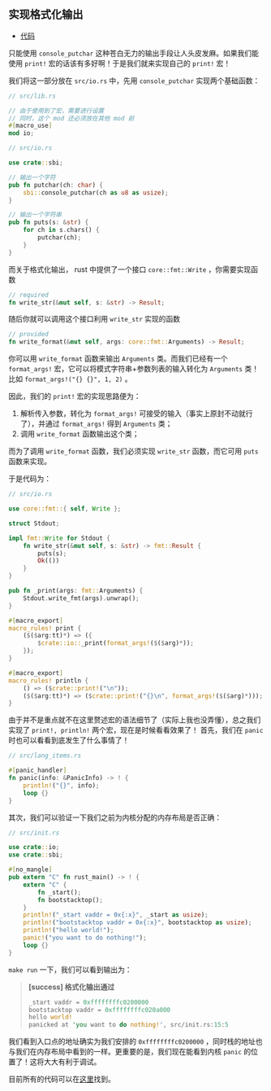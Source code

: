 ## 实现格式化输出

* [代码](https://github.com/rcore-os/rCore_tutorial/tree/8b1cfc9c84490b1a73817adb5bbcbb716453adb7)

只能使用 ``console_putchar`` 这种苍白无力的输出手段让人头皮发麻。如果我们能使用 ``print!`` 宏的话该有多好啊！于是我们就来实现自己的 ``print!`` 宏！

我们将这一部分放在 ``src/io.rs`` 中，先用 ``console_putchar`` 实现两个基础函数：

```rust
// src/lib.rs

// 由于使用到了宏，需要进行设置
// 同时，这个 mod 还必须放在其他 mod 前
#[macro_use]
mod io;

// src/io.rs

use crate::sbi;

// 输出一个字符
pub fn putchar(ch: char) {
    sbi::console_putchar(ch as u8 as usize);
}

// 输出一个字符串
pub fn puts(s: &str) {
    for ch in s.chars() {
        putchar(ch);
    }
}
```

而关于格式化输出， rust 中提供了一个接口 ``core::fmt::Write`` ，你需要实现函数

```rust
// required
fn write_str(&mut self, s: &str) -> Result;
```

随后你就可以调用这个接口利用 ``write_str`` 实现的函数

````rust
// provided
fn write_format(&mut self, args: core::fmt::Arguments) -> Result;
````

你可以用 ``write_format`` 函数来输出 ``Arguments`` 类。而我们已经有一个 ``format_args!`` 宏，它可以将模式字符串+参数列表的输入转化为 ``Arguments`` 类！比如 ``format_args!("{} {}", 1, 2)`` 。

因此，我们的 ``print!`` 宏的实现思路便为：

1. 解析传入参数，转化为 ``format_args!`` 可接受的输入（事实上原封不动就行了），并通过 ``format_args!`` 得到 ``Arguments`` 类；
2. 调用 ``write_format`` 函数输出这个类；

而为了调用 ``write_format`` 函数，我们必须实现 ``write_str`` 函数，而它可用 ``puts`` 函数来实现。

于是代码为：
```rust
// src/io.rs

use core::fmt::{ self, Write };

struct Stdout;

impl fmt::Write for Stdout {
    fn write_str(&mut self, s: &str) -> fmt::Result {
        puts(s);
        Ok(())
    }
}

pub fn _print(args: fmt::Arguments) {
    Stdout.write_fmt(args).unwrap();
}

#[macro_export]
macro_rules! print {
    ($($arg:tt)*) => ({
        $crate::io::_print(format_args!($($arg)*));
    });
}

#[macro_export]
macro_rules! println {
    () => ($crate::print!("\n"));
    ($($arg:tt)*) => ($crate::print!("{}\n", format_args!($($arg)*)));
}
```
由于并不是重点就不在这里赘述宏的语法细节了（实际上我也没弄懂），总之我们实现了 ``print!, println!`` 两个宏，现在是时候看看效果了！
首先，我们在 ``panic`` 时也可以看看到底发生了什么事情了！
```rust
// src/lang_items.rs

#[panic_handler]
fn panic(info: &PanicInfo) -> ! {
    println!("{}", info);
    loop {}
}
```
其次，我们可以验证一下我们之前为内核分配的内存布局是否正确：
```rust
// src/init.rs

use crate::io;
use crate::sbi;

#[no_mangle]
pub extern "C" fn rust_main() -> ! {
    extern "C" {
        fn _start();
        fn bootstacktop();
    }
    println!("_start vaddr = 0x{:x}", _start as usize);
    println!("bootstacktop vaddr = 0x{:x}", bootstacktop as usize);
    println!("hello world!");
    panic!("you want to do nothing!");
    loop {}
}
```

``make run`` 一下，我们可以看到输出为：

> **[success] 格式化输出通过**
>
> ```rust
> _start vaddr = 0xffffffffc0200000
> bootstacktop vaddr = 0xffffffffc020a000
> hello world!
> panicked at 'you want to do nothing!', src/init.rs:15:5
> ```
>

我们看到入口点的地址确实为我们安排的 ``0xffffffffc0200000`` ，同时栈的地址也与我们在内存布局中看到的一样。更重要的是，我们现在能看到内核 ``panic`` 的位置了！这将大大有利于调试。

目前所有的代码可以在[这里](https://github.com/rcore-os/rCore_tutorial/tree/8b1cfc9c84490b1a73817adb5bbcbb716453adb7)找到。